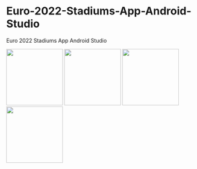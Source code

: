 # Euro-2022-Stadiums-App-Android-Studio
Euro 2022 Stadiums App Android Studio

<img src="https://user-images.githubusercontent.com/61656752/160023887-21dfee6f-1148-47ec-a3ae-d434d9e5474e.jpg" width="150px">
<img src="https://user-images.githubusercontent.com/61656752/160023892-a81494b8-c2e0-4b32-9934-c8fb5eacf94e.jpg" width="150px">
<img src="https://user-images.githubusercontent.com/61656752/160023894-32a44842-9435-4d0b-a9aa-0156696d7db6.jpg" width="150px">
<img src="https://user-images.githubusercontent.com/61656752/160023896-87c9f81f-9da1-4ace-afaf-fe1f655bb087.jpg" width="150px">
